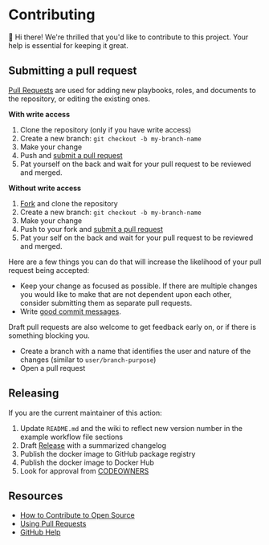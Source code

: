 # Contributing
:wave: Hi there!
We're thrilled that you'd like to contribute to this project. Your help is essential for keeping it great.

## Submitting a pull request
[Pull Requests][pulls] are used for adding new playbooks, roles, and documents to the repository, or editing the existing ones.

**With write access**
1. Clone the repository (only if you have write access)
1. Create a new branch: `git checkout -b my-branch-name`
1. Make your change
1. Push and [submit a pull request][pr]
1. Pat yourself on the back and wait for your pull request to be reviewed and merged.

**Without write access**
1. [Fork][fork] and clone the repository
1. Create a new branch: `git checkout -b my-branch-name`
1. Make your change
1. Push to your fork and [submit a pull request][pr]
1. Pat your self on the back and wait for your pull request to be reviewed and merged.

Here are a few things you can do that will increase the likelihood of your pull request being accepted:

- Keep your change as focused as possible. If there are multiple changes you would like to make that are not dependent upon each other, consider submitting them as separate pull requests.
- Write [good commit messages](http://tbaggery.com/2008/04/19/a-note-about-git-commit-messages.html).

Draft pull requests are also welcome to get feedback early on, or if there is something blocking you.

- Create a branch with a name that identifies the user and nature of the changes (similar to `user/branch-purpose`)
- Open a pull request

## Releasing
If you are the current maintainer of this action:
1. Update `README.md` and the wiki to reflect new version number in the example workflow file sections
2. Draft [Release](https://help.github.com/en/github/administering-a-repository/managing-releases-in-a-repository) with a summarized changelog
3. Publish the docker image to GitHub package registry
4. Publish the docker image to Docker Hub
5. Look for approval from [CODEOWNERS](https://help.github.com/en/github/creating-cloning-and-archiving-repositories/about-code-owners)

## Resources
- [How to Contribute to Open Source](https://opensource.guide/how-to-contribute/)
- [Using Pull Requests](https://help.github.com/articles/about-pull-requests/)
- [GitHub Help](https://help.github.com)

[pulls]: https://github.com/github/super-linter/pulls
[pr]: https://github.com/github/super-linter/compare
[fork]: https://github.com/github/super-linter/fork
